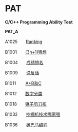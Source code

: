 # PAT
**C/C++ Programming Ability Test**

**PAT_A**

A1025　　[Ranking](https://github.com/wang-jinghui/PAT-A-B-/blob/master/PAT_A/A1025.md)

B1001　　[(3n+1)猜想](https://github.com/wang-jinghui/PAT-A-B-/blob/master/B1001.md)

B1004　　[成绩排名](https://github.com/wang-jinghui/PAT-A-B-/blob/master/B1004.md)

B1009　　[说反话](https://github.com/wang-jinghui/PAT-A-B-/blob/master/B1009.md)

B1011　　 [A+B和C](https://github.com/wang-jinghui/PAT-A-B-/blob/master/B1011.md)

B1012　　[数字分类](https://github.com/wang-jinghui/PAT-A-B-/blob/master/B1012.md)

B1018　　[锤子剪刀布](https://github.com/wang-jinghui/PAT-A-B-/blob/master/B1018.md)

B1032　　[挖掘机技术哪家强](https://github.com/wang-jinghui/PAT-A-B-/blob/master/B1032.md)

B1036　　[奥巴马编程](https://github.com/wang-jinghui/PAT-A-B-/blob/master/B1036.md)


